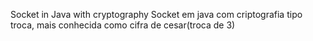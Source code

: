 Socket in Java with cryptography
Socket em java com criptografia tipo troca, mais conhecida como cifra de cesar(troca de 3)
